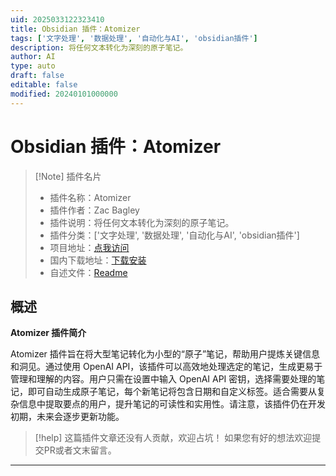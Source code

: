 ```yaml
---
uid: 2025033122323410
title: Obsidian 插件：Atomizer
tags: ['文字处理', '数据处理', '自动化与AI', 'obsidian插件']
description: 将任何文本转化为深刻的原子笔记。
author: AI
type: auto
draft: false
editable: false
modified: 20240101000000
---
```


# Obsidian 插件：Atomizer

> [!Note] 插件名片
> - 插件名称：Atomizer
> - 插件作者：Zac Bagley
> - 插件说明：将任何文本转化为深刻的原子笔记。
> - 插件分类：['文字处理', '数据处理', '自动化与AI', 'obsidian插件']
> - 项目地址：[点我访问](https://github.com/binxly/atomizer)
> - 国内下载地址：[下载安装](https://pkmer.cn/products/plugin/pluginMarket/?note-atomizer)
> - 自述文件：[Readme](https://ghproxy.net/https://raw.githubusercontent.com/Binxly/Atomizer/master/README.md)



## 概述

**Atomizer 插件简介**

Atomizer 插件旨在将大型笔记转化为小型的“原子”笔记，帮助用户提炼关键信息和洞见。通过使用 OpenAI API，该插件可以高效地处理选定的笔记，生成更易于管理和理解的内容。用户只需在设置中输入 OpenAI API 密钥，选择需要处理的笔记，即可自动生成原子笔记，每个新笔记将包含日期和自定义标签。适合需要从复杂信息中提取要点的用户，提升笔记的可读性和实用性。请注意，该插件仍在开发初期，未来会逐步更新功能。


> [!help] 
> 这篇插件文章还没有人贡献，欢迎占坑！
> 如果您有好的想法欢迎提交PR或者文末留言。
> 

---



